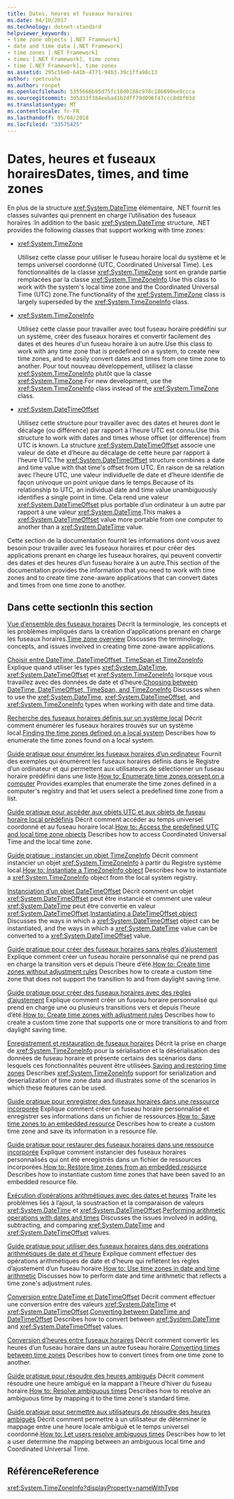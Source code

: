 ```yaml
---
title: Dates, heures et fuseaux horaires
ms.date: 04/10/2017
ms.technology: dotnet-standard
helpviewer_keywords:
- time zone objects [.NET Framework]
- date and time data [.NET Framework]
- time zones [.NET Framework]
- times [.NET Framework], time zones
- time [.NET Framework], time zones
ms.assetid: 295c16e0-641b-4771-94b3-39c1ffa98c13
author: rpetrusha
ms.author: ronpet
ms.openlocfilehash: 5355666b95d75fc18d0188c978c186690ee9ccca
ms.sourcegitcommit: 3d5d33f384eeba41b2dff79d096f47ccc8d8f03d
ms.translationtype: MT
ms.contentlocale: fr-FR
ms.lasthandoff: 05/04/2018
ms.locfileid: "33575425"
---
```

# <a name="dates-times-and-time-zones"></a><span data-ttu-id="54b42-102">Dates, heures et fuseaux horaires</span><span class="sxs-lookup"><span data-stu-id="54b42-102">Dates, times, and time zones</span></span>

<span data-ttu-id="54b42-103">En plus de la structure <xref:System.DateTime> élémentaire, .NET fournit les classes suivantes qui prennent en charge l’utilisation des fuseaux horaires :</span><span class="sxs-lookup"><span data-stu-id="54b42-103">In addition to the basic <xref:System.DateTime> structure, .NET provides the following classes that support working with time zones:</span></span>

* <xref:System.TimeZone>

  <span data-ttu-id="54b42-104">Utilisez cette classe pour utiliser le fuseau horaire local du système et le temps universel coordonné (UTC, Coordinated Universal Time). Les fonctionnalités de la classe <xref:System.TimeZone> sont en grande partie remplacées par la classe <xref:System.TimeZoneInfo>.</span><span class="sxs-lookup"><span data-stu-id="54b42-104">Use this class to work with the system's local time zone and the Coordinated Universal Time (UTC) zone.The functionality of the <xref:System.TimeZone> class is largely superseded by the <xref:System.TimeZoneInfo> class.</span></span>

* <xref:System.TimeZoneInfo>

  <span data-ttu-id="54b42-105">Utilisez cette classe pour travailler avec tout fuseau horaire prédéfini sur un système, créer des fuseaux horaires et convertir facilement des dates et des heures d'un fuseau horaire à un autre.</span><span class="sxs-lookup"><span data-stu-id="54b42-105">Use this class to work with any time zone that is predefined on a system, to create new time zones, and to easily convert dates and times from one time zone to another.</span></span> <span data-ttu-id="54b42-106">Pour tout nouveau développement, utilisez la classe <xref:System.TimeZoneInfo> plutôt que la classe <xref:System.TimeZone>.</span><span class="sxs-lookup"><span data-stu-id="54b42-106">For new development, use the <xref:System.TimeZoneInfo> class instead of the <xref:System.TimeZone> class.</span></span>

* <xref:System.DateTimeOffset>

  <span data-ttu-id="54b42-107">Utilisez cette structure pour travailler avec des dates et heures dont le décalage (ou différence) par rapport à l'heure UTC est connu.</span><span class="sxs-lookup"><span data-stu-id="54b42-107">Use this structure to work with dates and times whose offset (or difference) from UTC is known.</span></span> <span data-ttu-id="54b42-108">La structure <xref:System.DateTimeOffset> associe une valeur de date et d’heure au décalage de cette heure par rapport à l’heure UTC.</span><span class="sxs-lookup"><span data-stu-id="54b42-108">The <xref:System.DateTimeOffset> structure combines a date and time value with that time's offset from UTC.</span></span> <span data-ttu-id="54b42-109">En raison de sa relation avec l’heure UTC, une valeur individuelle de date et d’heure identifie de façon univoque un point unique dans le temps.</span><span class="sxs-lookup"><span data-stu-id="54b42-109">Because of its relationship to UTC, an individual date and time value unambiguously identifies a single point in time.</span></span> <span data-ttu-id="54b42-110">Cela rend une valeur <xref:System.DateTimeOffset> plus portable d’un ordinateur à un autre par rapport à une valeur <xref:System.DateTime>.</span><span class="sxs-lookup"><span data-stu-id="54b42-110">This makes a <xref:System.DateTimeOffset> value more portable from one computer to another than a <xref:System.DateTime> value.</span></span>

<span data-ttu-id="54b42-111">Cette section de la documentation fournit les informations dont vous avez besoin pour travailler avec les fuseaux horaires et pour créer des applications prenant en charge les fuseaux horaires, qui peuvent convertir des dates et des heures d’un fuseau horaire à un autre.</span><span class="sxs-lookup"><span data-stu-id="54b42-111">This section of the documentation provides the information that you need to work with time zones and to create time zone-aware applications that can convert dates and times from one time zone to another.</span></span>

## <a name="in-this-section"></a><span data-ttu-id="54b42-112">Dans cette section</span><span class="sxs-lookup"><span data-stu-id="54b42-112">In this section</span></span>

<span data-ttu-id="54b42-113">[Vue d’ensemble des fuseaux horaires](../../../docs/standard/datetime/time-zone-overview.md) Décrit la terminologie, les concepts et les problèmes impliqués dans la création d’applications prenant en charge les fuseaux horaires.</span><span class="sxs-lookup"><span data-stu-id="54b42-113">[Time zone overview](../../../docs/standard/datetime/time-zone-overview.md) Discusses the terminology, concepts, and issues involved in creating time zone-aware applications.</span></span>

<span data-ttu-id="54b42-114">[Choisir entre DateTime, DateTimeOffset, TimeSpan et TimeZoneInfo](../../../docs/standard/datetime/choosing-between-datetime.md) Explique quand utiliser les types <xref:System.DateTime>, <xref:System.DateTimeOffset> et <xref:System.TimeZoneInfo> lorsque vous travaillez avec des données de date et d’heure.</span><span class="sxs-lookup"><span data-stu-id="54b42-114">[Choosing between DateTime, DateTimeOffset, TimeSpan, and TimeZoneInfo](../../../docs/standard/datetime/choosing-between-datetime.md) Discusses when to use the <xref:System.DateTime>, <xref:System.DateTimeOffset>, and <xref:System.TimeZoneInfo> types when working with date and time data.</span></span>

<span data-ttu-id="54b42-115">[Recherche des fuseaux horaires définis sur un système local](../../../docs/standard/datetime/finding-the-time-zones-on-local-system.md) Décrit comment énumérer les fuseaux horaires trouvés sur un système local.</span><span class="sxs-lookup"><span data-stu-id="54b42-115">[Finding the time zones defined on a local system](../../../docs/standard/datetime/finding-the-time-zones-on-local-system.md) Describes how to enumerate the time zones found on a local system.</span></span>

<span data-ttu-id="54b42-116">[Guide pratique pour énumérer les fuseaux horaires d’un ordinateur](../../../docs/standard/datetime/enumerate-time-zones.md) Fournit des exemples qui énumèrent les fuseaux horaires définis dans le Registre d’un ordinateur et qui permettent aux utilisateurs de sélectionner un fuseau horaire prédéfini dans une liste.</span><span class="sxs-lookup"><span data-stu-id="54b42-116">[How to: Enumerate time zones present on a computer](../../../docs/standard/datetime/enumerate-time-zones.md) Provides examples that enumerate the time zones defined in a computer's registry and that let users select a predefined time zone from a list.</span></span>

<span data-ttu-id="54b42-117">[Guide pratique pour accéder aux objets UTC et aux objets de fuseau horaire local prédéfinis](../../../docs/standard/datetime/access-utc-and-local.md) Décrit comment accéder au temps universel coordonné et au fuseau horaire local.</span><span class="sxs-lookup"><span data-stu-id="54b42-117">[How to: Access the predefined UTC and local time zone objects](../../../docs/standard/datetime/access-utc-and-local.md) Describes how to access Coordinated Universal Time and the local time zone.</span></span>

<span data-ttu-id="54b42-118">[Guide pratique : instancier un objet TimeZoneInfo](../../../docs/standard/datetime/instantiate-time-zone-info.md) Décrit comment instancier un objet <xref:System.TimeZoneInfo> à partir du Registre système local.</span><span class="sxs-lookup"><span data-stu-id="54b42-118">[How to: Instantiate a TimeZoneInfo object](../../../docs/standard/datetime/instantiate-time-zone-info.md) Describes how to instantiate a <xref:System.TimeZoneInfo> object from the local system registry.</span></span>

<span data-ttu-id="54b42-119">[Instanciation d’un objet DateTimeOffset](../../../docs/standard/datetime/instantiating-a-datetimeoffset-object.md) Décrit comment un objet <xref:System.DateTimeOffset> peut être instancié et comment une valeur <xref:System.DateTime> peut être convertie en valeur <xref:System.DateTimeOffset>.</span><span class="sxs-lookup"><span data-stu-id="54b42-119">[Instantiating a DateTimeOffset object](../../../docs/standard/datetime/instantiating-a-datetimeoffset-object.md) Discusses the ways in which a <xref:System.DateTimeOffset> object can be instantiated, and the ways in which a <xref:System.DateTime> value can be converted to a <xref:System.DateTimeOffset> value.</span></span>

<span data-ttu-id="54b42-120">[Guide pratique pour créer des fuseaux horaires sans règles d’ajustement](../../../docs/standard/datetime/create-time-zones-without-adjustment-rules.md) Explique comment créer un fuseau horaire personnalisé qui ne prend pas en charge la transition vers et depuis l’heure d’été.</span><span class="sxs-lookup"><span data-stu-id="54b42-120">[How to: Create time zones without adjustment rules](../../../docs/standard/datetime/create-time-zones-without-adjustment-rules.md) Describes how to create a custom time zone that does not support the transition to and from daylight saving time.</span></span>

<span data-ttu-id="54b42-121">[Guide pratique pour créer des fuseaux horaires avec des règles d’ajustement](../../../docs/standard/datetime/create-time-zones-with-adjustment-rules.md) Explique comment créer un fuseau horaire personnalisé qui prend en charge une ou plusieurs transitions vers et depuis l’heure d’été.</span><span class="sxs-lookup"><span data-stu-id="54b42-121">[How to: Create time zones with adjustment rules](../../../docs/standard/datetime/create-time-zones-with-adjustment-rules.md) Describes how to create a custom time zone that supports one or more transitions to and from daylight saving time.</span></span>

<span data-ttu-id="54b42-122">[Enregistrement et restauration de fuseaux horaires](../../../docs/standard/datetime/saving-and-restoring-time-zones.md) Décrit la prise en charge de <xref:System.TimeZoneInfo> pour la sérialisation et la désérialisation des données de fuseau horaire et présente certains des scénarios dans lesquels ces fonctionnalités peuvent être utilisées.</span><span class="sxs-lookup"><span data-stu-id="54b42-122">[Saving and restoring time zones](../../../docs/standard/datetime/saving-and-restoring-time-zones.md) Describes <xref:System.TimeZoneInfo> support for serialization and deserialization of time zone data and illustrates some of the scenarios in which these features can be used.</span></span>

<span data-ttu-id="54b42-123">[Guide pratique pour enregistrer des fuseaux horaires dans une ressource incorporée](../../../docs/standard/datetime/save-time-zones-to-an-embedded-resource.md) Explique comment créer un fuseau horaire personnalisé et enregistrer ses informations dans un fichier de ressources.</span><span class="sxs-lookup"><span data-stu-id="54b42-123">[How to: Save time zones to an embedded resource](../../../docs/standard/datetime/save-time-zones-to-an-embedded-resource.md) Describes how to create a custom time zone and save its information in a resource file.</span></span>

<span data-ttu-id="54b42-124">[Guide pratique pour restaurer des fuseaux horaires dans une ressource incorporée](../../../docs/standard/datetime/restore-time-zones-from-an-embedded-resource.md) Explique comment instancier des fuseaux horaires personnalisés qui ont été enregistrés dans un fichier de ressources incorporées.</span><span class="sxs-lookup"><span data-stu-id="54b42-124">[How to: Restore time zones from an embedded resource](../../../docs/standard/datetime/restore-time-zones-from-an-embedded-resource.md) Describes how to instantiate custom time zones that have been saved to an embedded resource file.</span></span>

<span data-ttu-id="54b42-125">[Exécution d’opérations arithmétiques avec des dates et heures](../../../docs/standard/datetime/performing-arithmetic-operations.md) Traite les problèmes liés à l’ajout, la soustraction et la comparaison de valeurs <xref:System.DateTime> et <xref:System.DateTimeOffset>.</span><span class="sxs-lookup"><span data-stu-id="54b42-125">[Performing arithmetic operations with dates and times](../../../docs/standard/datetime/performing-arithmetic-operations.md) Discusses the issues involved in adding, subtracting, and comparing <xref:System.DateTime> and <xref:System.DateTimeOffset> values.</span></span>

<span data-ttu-id="54b42-126">[Guide pratique pour utiliser des fuseaux horaires dans des opérations arithmétiques de date et d’heure](../../../docs/standard/datetime/use-time-zones-in-arithmetic.md) Explique comment effectuer des opérations arithmétiques de date et d’heure qui reflètent les règles d’ajustement d’un fuseau horaire.</span><span class="sxs-lookup"><span data-stu-id="54b42-126">[How to: Use time zones in date and time arithmetic](../../../docs/standard/datetime/use-time-zones-in-arithmetic.md) Discusses how to perform date and time arithmetic that reflects a time zone's adjustment rules.</span></span>

<span data-ttu-id="54b42-127">[Conversion entre DateTime et DateTimeOffset](../../../docs/standard/datetime/converting-between-datetime-and-offset.md) Décrit comment effectuer une conversion entre des valeurs <xref:System.DateTime> et <xref:System.DateTimeOffset>.</span><span class="sxs-lookup"><span data-stu-id="54b42-127">[Converting between DateTime and DateTimeOffset](../../../docs/standard/datetime/converting-between-datetime-and-offset.md) Describes how to convert between <xref:System.DateTime> and <xref:System.DateTimeOffset> values.</span></span>

<span data-ttu-id="54b42-128">[Conversion d’heures entre fuseaux horaires](../../../docs/standard/datetime/converting-between-time-zones.md) Décrit comment convertir les heures d’un fuseau horaire dans un autre fuseau horaire.</span><span class="sxs-lookup"><span data-stu-id="54b42-128">[Converting times between time zones](../../../docs/standard/datetime/converting-between-time-zones.md) Describes how to convert times from one time zone to another.</span></span>

<span data-ttu-id="54b42-129">[Guide pratique pour résoudre des heures ambiguës](../../../docs/standard/datetime/resolve-ambiguous-times.md) Décrit comment résoudre une heure ambiguë en la mappant à l’heure d’hiver du fuseau horaire.</span><span class="sxs-lookup"><span data-stu-id="54b42-129">[How to: Resolve ambiguous times](../../../docs/standard/datetime/resolve-ambiguous-times.md) Describes how to resolve an ambiguous time by mapping it to the time zone's standard time.</span></span>

<span data-ttu-id="54b42-130">[Guide pratique pour permettre aux utilisateurs de résoudre des heures ambiguës](../../../docs/standard/datetime/let-users-resolve-ambiguous-times.md) Décrit comment permettre à un utilisateur de déterminer le mappage entre une heure locale ambiguë et le temps universel coordonné.</span><span class="sxs-lookup"><span data-stu-id="54b42-130">[How to: Let users resolve ambiguous times](../../../docs/standard/datetime/let-users-resolve-ambiguous-times.md) Describes how to let a user determine the mapping between an ambiguous local time and Coordinated Universal Time.</span></span>

## <a name="reference"></a><span data-ttu-id="54b42-131">Référence</span><span class="sxs-lookup"><span data-stu-id="54b42-131">Reference</span></span>

<xref:System.TimeZoneInfo?displayProperty=nameWithType>
